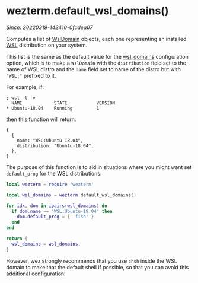 # wezterm.default_wsl_domains()

*Since: 20220319-142410-0fcdea07*

Computes a list of [WslDomain](../WslDomain.md) objects, each one
representing an installed
[WSL](https://docs.microsoft.com/en-us/windows/wsl/about) distribution
on your system.

This list is the same as the default value for the
[wsl_domains](../config/wsl_domains.md) configuration option, which is to make
a `WslDomain` with the `distribution` field set to the name of WSL distro and the
`name` field set to name of the distro but with `"WSL:"` prefixed to it.

For example, if:

```
; wsl -l -v
  NAME            STATE           VERSION
* Ubuntu-18.04    Running         1
```

then this function will return:

```
{
  {
    name: "WSL:Ubuntu-18.04",
    distribution: "Ubuntu-18.04",
  },
}
```

The purpose of this function is to aid in situations where you might want set
`default_prog` for the WSL distributions:

```lua
local wezterm = require 'wezterm'

local wsl_domains = wezterm.default_wsl_domains()

for idx, dom in ipairs(wsl_domains) do
  if dom.name == 'WSL:Ubuntu-18.04' then
    dom.default_prog = { 'fish' }
  end
end

return {
  wsl_domains = wsl_domains,
}
```

However, wez strongly recommends that you use `chsh` inside the WSL domain to make
that the default shell if possible, so that you can avoid this additional configuration!

